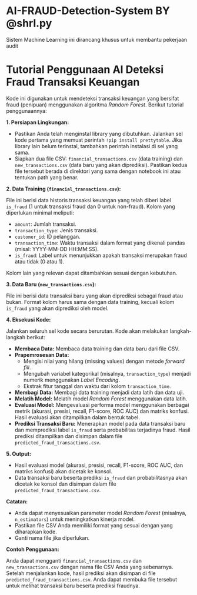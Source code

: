 # AI-FRAUD-Detection-System BY @shrl.py

Sistem Machine Learning ini dirancang khusus untuk membantu pekerjaan audit

# Tutorial Penggunaan AI Deteksi Fraud Transaksi Keuangan

Kode ini digunakan untuk mendeteksi transaksi keuangan yang bersifat fraud (penipuan) menggunakan algoritma *Random Forest*. Berikut tutorial penggunaannya:

**1. Persiapan Lingkungan:**

* Pastikan Anda telah menginstal library yang dibutuhkan. Jalankan sel kode pertama yang memuat perintah `!pip install prettytable`. Jika library lain belum terinstal, tambahkan perintah instalasi di sel yang sama. 
* Siapkan dua file CSV: `financial_transactions.csv` (data training) dan `new_transactions.csv` (data baru yang akan diprediksi). Pastikan kedua file tersebut berada di direktori yang sama dengan notebook ini atau tentukan path yang benar.


**2.  Data Training (`financial_transactions.csv`):**

File ini berisi data historis transaksi keuangan yang telah diberi label `is_fraud` (1 untuk transaksi fraud dan 0 untuk non-fraud). Kolom yang diperlukan minimal meliputi:

* `amount`: Jumlah transaksi.
* `transaction_type`: Jenis transaksi.
* `customer_id`: ID pelanggan.
* `transaction_time`: Waktu transaksi dalam format yang dikenali pandas (misal: YYYY-MM-DD HH:MM:SS).
* `is_fraud`: Label untuk menunjukkan apakah transaksi merupakan fraud atau tidak (0 atau 1).

Kolom lain yang relevan dapat ditambahkan sesuai dengan kebutuhan. 

**3. Data Baru (`new_transactions.csv`):**

File ini berisi data transaksi baru yang akan diprediksi sebagai fraud atau bukan. Format kolom harus sama dengan data training, kecuali kolom `is_fraud` yang akan diprediksi oleh model.


**4. Eksekusi Kode:**

Jalankan seluruh sel kode secara berurutan. Kode akan melakukan langkah-langkah berikut:

* **Membaca Data:** Membaca data training dan data baru dari file CSV.
* **Prapemrosesan Data:**
    * Mengisi nilai yang hilang (missing values) dengan metode *forward fill*.
    * Mengubah variabel kategorikal (misalnya, `transaction_type`) menjadi numerik menggunakan *Label Encoding*.
    * Ekstrak fitur tanggal dan waktu dari kolom `transaction_time`.
* **Membagi Data:** Membagi data training menjadi data latih dan data uji.
* **Melatih Model:** Melatih model *Random Forest* menggunakan data latih.
* **Evaluasi Model:** Mengevaluasi performa model menggunakan berbagai metrik (akurasi, presisi, recall, F1-score, ROC AUC) dan matriks konfusi. Hasil evaluasi akan ditampilkan dalam bentuk tabel.
* **Prediksi Transaksi Baru:** Menerapkan model pada data transaksi baru dan memprediksi label `is_fraud` serta probabilitas terjadinya fraud. Hasil prediksi ditampilkan dan disimpan dalam file `predicted_fraud_transactions.csv`.

**5. Output:**

* Hasil evaluasi model (akurasi, presisi, recall, F1-score, ROC AUC, dan matriks konfusi) akan dicetak ke konsol.
* Data transaksi baru beserta prediksi `is_fraud` dan probabilitasnya akan dicetak ke konsol dan disimpan dalam file `predicted_fraud_transactions.csv`.


**Catatan:**

* Anda dapat menyesuaikan parameter model *Random Forest* (misalnya, `n_estimators`) untuk meningkatkan kinerja model.
* Pastikan file CSV Anda memiliki format yang sesuai dengan yang diharapkan kode.
* Ganti nama file jika diperlukan.


**Contoh Penggunaan:**

Anda dapat mengganti `financial_transactions.csv` dan `new_transactions.csv` dengan nama file CSV Anda yang sebenarnya.  Setelah menjalankan kode, hasil prediksi akan disimpan di file `predicted_fraud_transactions.csv`.  Anda dapat membuka file tersebut untuk melihat transaksi baru beserta prediksi fraudnya.
